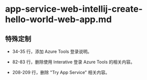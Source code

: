 # app-service-web-intellij-create-hello-world-web-app.md

## 特殊定制

* 34-35 行，添加 Azure Tools 登录说明。

* 82-83 行，删除使用 Interative 登录 Azure Tools 的相关内容。

* 208-209 行，删除 "Try App Service" 相关内容。